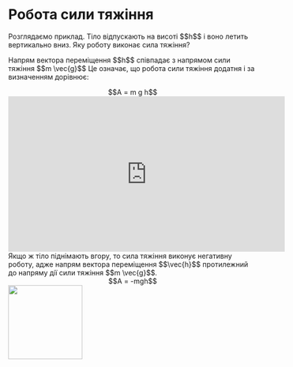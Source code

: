 # Робота сили тяжiння

<div class="space">Розглядаємо приклад. Тiло вiдпускають на висотi $$h$$ i воно летить вертикально вниз. Яку роботу виконає сила тяжiння?</div>

<div class="space"><p class="p3">Напрям вектора перемiщення $$h$$ спiвпадає з напрямом сили тяжiння $$m \vec{g}$$ Це означає, що робота сили тяжiння додатня i за визначенням дорiвнює:</p></div>

<div class="space" align="center">$$A = m g h$$</div>

<div class="space"><div class="fluidMedia">
<iframe width="560" height="315" src="https://www.youtube.com/embed/oFiJszVYsMo" frameborder="0" allowfullscreen></iframe>
</div>
<div class="popup">
</div></div>

<div class="space">Якщо ж тiло пiднiмають вгору, то сила тяжiння виконує негативну роботу, адже напрям вектора перемiщення $$\vec{h}$$ протилежний до напряму дiї сили тяжiння $$m \vec{g}$$.</div>

<div class="space" align="center">$$A = -mgh$$</div>

<img class="image" width="150"  src="https://rawgit.com/chudaol/ed-era-book-physics/master/images/chapter_7/7.png">